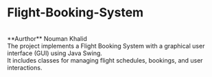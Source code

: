 # Flight-Booking-System
<br>
**Aurthor**   Nouman Khalid<br>
The project implements a Flight Booking System with a graphical user interface (GUI) using Java Swing.<br>
It includes classes for managing flight schedules, bookings, and user interactions.
